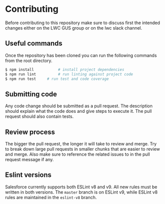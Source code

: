 # Contributing

Before contributing to this repository make sure to discuss first the intended changes either on the LWC GUS group or on the lwc slack channel.

## Useful commands

Once the repository has been cloned you can run the following commands from the root directory.

```sh
$ npm install           # install project dependencies
$ npm run lint          # run linting against project code
$ npm run test     # run test and code coverage
```

## Submitting code

Any code change should be submitted as a pull request. The description should explain what the code does and give steps to execute it. The pull request should also contain tests.

## Review process

The bigger the pull request, the longer it will take to review and merge. Try to break down large pull requests in smaller chunks that are easier to review and merge. Also make sure to reference the related issues to in the pull request message if any.

## Eslint versions

Salesforce currently supports both ESLint v8 and v9. All new rules must be written in both versions. The `master` branch is on ESLint v9, while ESLint v8 rules are maintained in the `eslint-v8` branch.